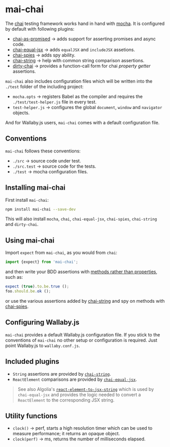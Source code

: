 # mai-chai
The [chai](http://chaijs.com) testing framework works hand in hand with
[mocha](https://mochajs.org/). It is configured by default with following
plugins:

* [chai-as-promised](https://github.com/domenic/chai-as-promised) &rarr; adds
  support for asserting promises and async code.
* [chai-equal-jsx](https://github.com/echenley/chai-equal-jsx) &rarr; adds
  `equalJSX` and `includeJSX` assetions.
* [chai-spies](http://chaijs.com/plugins/chai-spies) &rarr; adds spy ability.
* [chai-string](http://chaijs.com/plugins/chai-string) &rarr; help with common
  string comparison assertions.
* [dirty-chai](https://github.com/prodatakey/dirty-chai) &rarr; provides a
  function-call form for chai _property getter_ assertions.

`mai-chai` also includes configuration files which will be written into
the `./test` folder of the including project:

* `mocha.opts` &rarr;  registers Babel as the compiler and requires the
  `./test/test-helper.js` file in every test.
* `test-helper.js` &rarr; configures the global `document`, `window` and
  `navigator` objects.

And for Wallaby.js users, `mai-chai` comes with a default configuration
file.

## Conventions

`mai-chai` follows these conventions:

* `./src` &rarr; source code under test.
* `./src.test` &rarr; source code for the tests.
* `./test` &rarr; mocha configuration files.

## Installing mai-chai

First install `mai-chai`:

```bash
npm install mai-chai --save-dev
```

This will also install `mocha`, `chai`, `chai-equal-jsx`, `chai-spies`,
`chai-string` and `dirty-chai`.

## Using mai-chai

Import `expect` from `mai-chai`, as you would from `chai`:

```js
import {expect} from 'mai-chai';
```

and then write your BDD assertions with [methods rather than
properties](https://github.com/prodatakey/dirty-chai#function-form-for-terminating-assertion-properties),
such as:

```js
expect (true).to.be.true ();
foo.should.be.ok ();
```

or use the various assertions added by [chai-string](http://chaijs.com/plugins/chai-string)
and spy on methods with [chai-spies](http://chaijs.com/plugins/chai-spies).

## Configuring Wallaby.js

`mai-chai` provides a default Wallaby.js configuration file. If you
stick to the conventions of `mai-chai` no other setup or configuration
is required. Just point Wallaby.js to `wallaby.conf.js`.

## Included plugins

* `String` assertions are provided by [`chai-string`](https://github.com/onechiporenko/chai-string).
* `ReactElement` comparisons are provided by [`chai-equal-jsx`](https://github.com/echenley/chai-equal-jsx).

> See also Algolia's [`react-element-to-jsx-string`](https://github.com/algolia/react-element-to-jsx-string)
which is used by `chai-equal-jsx` and provides the logic needed to convert a
`ReactElement` to the corresponding JSX string.

## Utility functions

* `clock()` &rarr; perf, starts a high resolution timer which can be used to
  measure performance; it returns an opaque object.
* `clock(perf)` &rarr; ms, returns the number of milliseconds elapsed.
